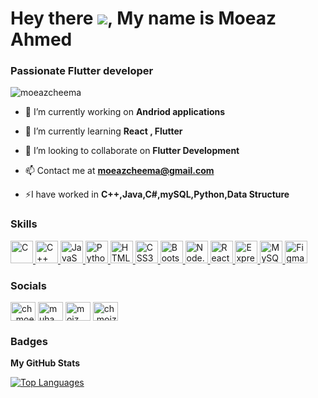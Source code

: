 Hey there ![](https://user-images.githubusercontent.com/18350557/176309783-0785949b-9127-417c-8b55-ab5a4333674e.gif), My name is Moeaz Ahmed
======================================================================================================================================
<h3 align="Left">Passionate Flutter developer</h3>

<p align="left"> <img src="https://komarev.com/ghpvc/?username=moeazcheema&label=Profile%20views&color=0e75b6&style=flat" alt="moeazcheema" /> </p>

- 🔭 I’m currently working on **Andriod applications**

- 🌱 I’m currently learning **React , Flutter**

- 👯 I’m looking to collaborate on **Flutter Development**

- 📫 Contact me at **moeazcheema@gmail.com**

- ⚡I have worked in **C++,Java,C#,mySQL,Python,Data Structure**

### Skills


<p align="left">
  <a href="https://docs.microsoft.com/en-us/cpp/?view=msvc-170" target="_blank" rel="noreferrer">
    <img src="https://raw.githubusercontent.com/danielcranney/readme-generator/main/public/icons/skills/c-colored.svg" width="36" height="36" alt="C" />
  </a>
  <a href="https://docs.microsoft.com/en-us/cpp/?view=msvc-170" target="_blank" rel="noreferrer">
    <img src="https://raw.githubusercontent.com/danielcranney/readme-generator/main/public/icons/skills/cplusplus-colored.svg" width="36" height="36" alt="C++" />
  </a>
  <a href="https://developer.mozilla.org/en-US/docs/Web/JavaScript" target="_blank" rel="noreferrer">
    <img src="https://raw.githubusercontent.com/danielcranney/readme-generator/main/public/icons/skills/javascript-colored.svg" width="36" height="36" alt="JavaScript" />
  </a>
  <a href="https://www.python.org/" target="_blank" rel="noreferrer">
    <img src="https://raw.githubusercontent.com/danielcranney/readme-generator/main/public/icons/skills/python-colored.svg" width="36" height="36" alt="Python" />
  </a>
  <a href="https://developer.mozilla.org/en-US/docs/Glossary/HTML5" target="_blank" rel="noreferrer">
    <img src="https://raw.githubusercontent.com/danielcranney/readme-generator/main/public/icons/skills/html5-colored.svg" width="36" height="36" alt="HTML5" />
  </a>
  <a href="https://www.w3.org/TR/CSS/#css" target="_blank" rel="noreferrer">
    <img src="https://raw.githubusercontent.com/danielcranney/readme-generator/main/public/icons/skills/css3-colored.svg" width="36" height="36" alt="CSS3" />
  </a>
  <a href="https://getbootstrap.com/" target="_blank" rel="noreferrer">
    <img src="https://raw.githubusercontent.com/danielcranney/readme-generator/main/public/icons/skills/bootstrap-colored.svg" width="36" height="36" alt="Bootstrap" />
  </a>
  <a href="https://nodejs.org/" target="_blank" rel="noreferrer">
    <img src="https://img.icons8.com/?size=48&id=hsPbhkOH4FMe&format=png" width="36" height="36" alt="Node.js" />
  </a>
  <a href="https://reactjs.org/" target="_blank" rel="noreferrer">
    <img src="https://img.icons8.com/?size=80&id=wPohyHO_qO1a&format=png" width="36" height="36" alt="React.js" />
  </a>
  <a href="https://expressjs.com/" target="_blank" rel="noreferrer">
    <img src="https://img.icons8.com/?size=48&id=SDVmtZ6VBGXt&format=png" width="36" height="36" alt="Express.js" />
  </a>
  <a href="https://www.mysql.com/" target="_blank" rel="noreferrer">
    <img src="https://raw.githubusercontent.com/danielcranney/readme-generator/main/public/icons/skills/mysql-colored.svg" width="36" height="36" alt="MySQL" />
  </a>
  <a href="https://www.figma.com/" target="_blank" rel="noreferrer">
    <img src="https://raw.githubusercontent.com/danielcranney/readme-generator/main/public/icons/skills/figma-colored.svg" width="36" height="36" alt="Figma" />
  </a>
</p>


### Socials

<a href="https://twitter.com/ch_moeezz" target="blank"><img align="center" src="https://raw.githubusercontent.com/rahuldkjain/github-profile-readme-generator/master/src/images/icons/Social/twitter.svg" alt="ch_moeezz" height="30" width="40" /></a>
<a href="https://linkedin.com/in/muhammad moaez ahmad" target="blank"><img align="center" src="https://raw.githubusercontent.com/rahuldkjain/github-profile-readme-generator/master/src/images/icons/Social/linked-in-alt.svg" alt="muhammad moaez ahmad" height="30" width="40" /></a>
<a href="https://fb.com/moiz cheema" target="blank"><img align="center" src="https://raw.githubusercontent.com/rahuldkjain/github-profile-readme-generator/master/src/images/icons/Social/facebook.svg" alt="moiz cheema" height="30" width="40" /></a>
<a href="https://instagram.com/ch.moizz" target="blank"><img align="center" src="https://raw.githubusercontent.com/rahuldkjain/github-profile-readme-generator/master/src/images/icons/Social/instagram.svg" alt="ch.moizz" height="30" width="40" /></a>

### Badges

<b>My GitHub Stats</b>

<a href="https://github.com/MoeazCheema" align="left"><img src="https://github-readme-stats.vercel.app/api/top-langs/?username=MoeazCheema&langs_count=10&title_color=0891b2&text_color=ffffff&icon_color=0891b2&bg_color=1c1917&hide_border=true&locale=en&custom_title=Top%20%Languages" alt="Top Languages" /></a>
